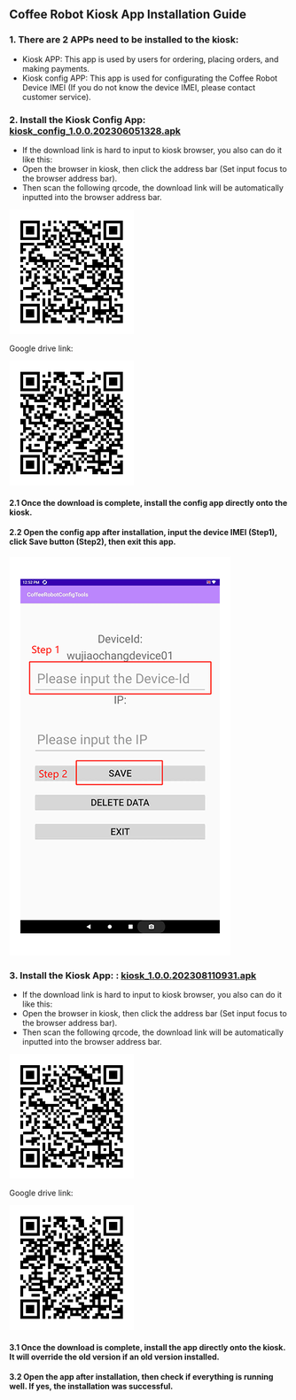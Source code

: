 ## Coffee Robot Kiosk App Installation Guide

### 1. There are 2 APPs need to be installed to the kiosk:
- Kiosk APP: This app is used by users for ordering, placing orders, and making payments.
- Kiosk config APP: This app is used for configurating the Coffee Robot Device IMEI (If you do not know the device IMEI, please contact customer service).

### 2. Install the Kiosk Config App: [kiosk_config_1.0.0.202306051328.apk](https://raw.githubusercontent.com/HestiaTeam/Docs/main/Kiosk/Files/config_1.0.0.202306051328.apk)

- If the download link is hard to input to kiosk browser, you also can do it like this:
- Open the browser in kiosk, then click the address bar (Set input focus to the browser address bar).
- Then scan the following qrcode, the download link will be automatically inputted into the browser address bar.

![](../Files/kiosk_config_1.0.0.202306051328.png)

Google drive link:

![](../Files/config_in_google_drive.png)

#### 2.1 Once the download is complete, install the config app directly onto the kiosk.
#### 2.2 Open the config app after installation, input the device IMEI (Step1), click Save button (Step2), then exit this app.

![](../Files/0.tips.png)

### 3. Install the Kiosk App: : [kiosk_1.0.0.202308110931.apk](https://raw.githubusercontent.com/HestiaTeam/Docs/main/Kiosk/Files/app.1.0.0.202308110931.apk)

- If the download link is hard to input to kiosk browser, you also can do it like this:
- Open the browser in kiosk, then click the address bar (Set input focus to the browser address bar).
- Then scan the following qrcode, the download link will be automatically inputted into the browser address bar.

![](../Files/kiosk_1.0.0.202308110931.png)

Google drive link:

![](../Files/app_in_google_drive.png)

#### 3.1 Once the download is complete, install the app directly onto the kiosk. It will override the old version if an old version installed.
#### 3.2 Open the app after installation, then check if everything is running well. If yes, the installation was successful.
